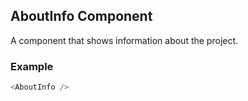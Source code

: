 ## AboutInfo Component
A component that shows information about the project.

### Example

```js
<AboutInfo />
```
